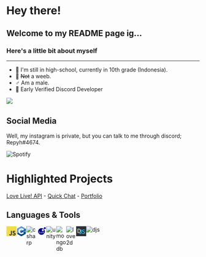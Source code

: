 # Hey there!

## Welcome to my README page ig...
### Here's a little bit about myself
---
- 📖 I'm still in high-school, currently in 10th grade (Indonesia).
- 🏹 ~~Not~~ a weeb.
- ♂️ Am a male.
- 💬 Early Verified Discord Developer

<img src="https://github-readme-stats.vercel.app/api?username=repyh&&show_icons=true&title_color=ffffff&icon_color=bb2acf&text_color=daf7dc&bg_color=151515">

## Social Media
Well, my instagram is private, but you can talk to me through discord; Repyh#4674.

![Spotify](https://spotify-umber.vercel.app/api/spotify)

# Highlighted Projects
[Love Live! API](https://loveliveapi.herokuapp.com) - [Quick Chat](https://not-a-chat-app.herokuapp.com) - [Portfolio](https://repyh.github.io/index.html)

## Languages & Tools
<img align="left" alt="JavaScript" width="26px" src="https://raw.githubusercontent.com/github/explore/80688e429a7d4ef2fca1e82350fe8e3517d3494d/topics/javascript/javascript.png" /> <img align="left" alt="cplusplus" width="26px" src="https://raw.githubusercontent.com/github/explore/80688e429a7d4ef2fca1e82350fe8e3517d3494d/topics/cpp/cpp.png" /> <img align="left" alt="csharp" width="26px" src="https://seeklogo.com/images/C/c-sharp-c-logo-02F17714BA-seeklogo.com.png" /> <img align="left" alt="lua" width="26px" src="https://raw.githubusercontent.com/github/explore/80688e429a7d4ef2fca1e82350fe8e3517d3494d/topics/lua/lua.png" /> <img align="left" alt="unity" width="26px" src="https://brandslogos.com/wp-content/uploads/images/large/unity-logo.png" /> <img align="left" alt="mongodb" width="26px" src="https://infinapps.com/wp-content/uploads/2018/10/mongodb-logo.png" /> <img align="left" alt="love2d" width="26px" src="https://pbs.twimg.com/profile_images/698939763353481216/pDuLHUDg.png" /> <img align="left" alt="djs" width="26px" src="https://raw.githubusercontent.com/github/explore/888aa7196bdda1de09e848148fc5929ccfe49ab6/topics/discord-js/discord-js.png" /> <img align="left" alt="djs" width="90px" src="https://firebase.google.com/downloads/brand-guidelines/PNG/logo-standard.png?hl=id" />
